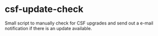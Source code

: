 # csf-update-check
Small script to manually check for CSF upgrades and send out a e-mail notification if there is an update available.
